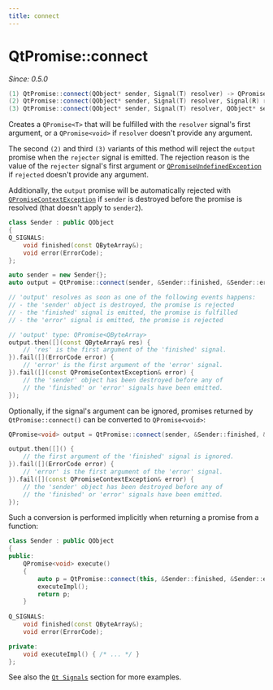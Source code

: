 ```yaml
---
title: connect
---
```


# QtPromise::connect

*Since: 0.5.0*

```cpp
(1) QtPromise::connect(QObject* sender, Signal(T) resolver) -> QPromise<T>
(2) QtPromise::connect(QObject* sender, Signal(T) resolver, Signal(R) rejecter) -> QPromise<T>
(3) QtPromise::connect(QObject* sender, Signal(T) resolver, QObject* sender2, Signal(R) rejecter) -> QPromise<T>
```

Creates a `QPromise<T>` that will be fulfilled with the `resolver` signal's first argument, or a
`QPromise<void>` if `resolver` doesn't provide any argument.

The second `(2)` and third `(3)` variants of this method will reject the `output` promise when the
`rejecter` signal is emitted. The rejection reason is the value of the `rejecter` signal's first
argument or [`QPromiseUndefinedException`](../exceptions/undefined.md) if `rejected` doesn't provide
any argument.

Additionally, the `output` promise will be automatically rejected with [`QPromiseContextException`](../exceptions/context.md)
if `sender` is destroyed before the promise is resolved (that doesn't apply to `sender2`).

```cpp
class Sender : public QObject
{
Q_SIGNALS:
    void finished(const QByteArray&);
    void error(ErrorCode);
};

auto sender = new Sender{};
auto output = QtPromise::connect(sender, &Sender::finished, &Sender::error);

// 'output' resolves as soon as one of the following events happens:
// - the 'sender' object is destroyed, the promise is rejected
// - the 'finished' signal is emitted, the promise is fulfilled
// - the 'error' signal is emitted, the promise is rejected

// 'output' type: QPromise<QByteArray>
output.then([](const QByteArray& res) {
    // 'res' is the first argument of the 'finished' signal.
}).fail([](ErrorCode error) {
    // 'error' is the first argument of the 'error' signal.
}).fail([](const QPromiseContextException& error) {
    // the 'sender' object has been destroyed before any of
    // the 'finished' or 'error' signals have been emitted.
});
```

Optionally, if the signal's argument can be ignored, promises returned by `QtPromise::connect()`
can be converted to `QPromise<void>`:

```cpp
QPromise<void> output = QtPromise::connect(sender, &Sender::finished, &Sender::error);

output.then([]() {
    // the first argument of the 'finished' signal is ignored.
}).fail([](ErrorCode error) {
    // 'error' is the first argument of the 'error' signal.
}).fail([](const QPromiseContextException& error) {
    // the 'sender' object has been destroyed before any of
    // the 'finished' or 'error' signals have been emitted.
});
```

Such a conversion is performed implicitly when returning a promise from a function:

```cpp
class Sender : public QObject
{
public:
    QPromise<void> execute()
    {
        auto p = QtPromise::connect(this, &Sender::finished, &Sender::error);
        executeImpl();
        return p;
    }
    
Q_SIGNALS:
    void finished(const QByteArray&);
    void error(ErrorCode);

private:
    void executeImpl() { /* ... */ }
};
```

See also the [`Qt Signals`](../qtsignals.md) section for more examples.
